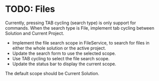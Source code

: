 # TODO: Files
Currently, pressing TAB cycling (search type) is only support for commands.
When the search type is File, implement tab cycling between Solution and Current Project.

- Implement the file search scope in FileService, to search for files in either the whole solution or the active project.
- Update the search form to use the selected scope.
- Use TAB cycling to select the file search scope.
- Update the status bar to display the current scope.

The default scope should be Current Solution.


